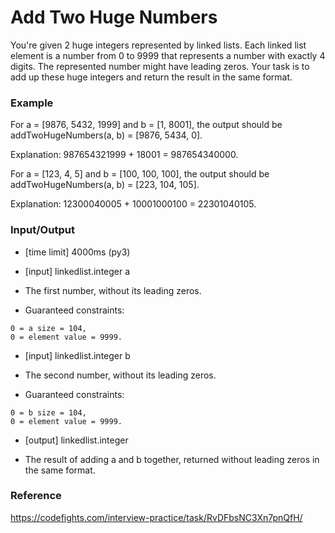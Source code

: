 # Add Two Huge Numbers
You're given 2 huge integers represented by linked lists. Each linked list element is a number from 0 to 9999 that represents a number with exactly 4 digits. The represented number might have leading zeros. Your task is to add up these huge integers and return the result in the same format.

### Example

For a = [9876, 5432, 1999] and b = [1, 8001], the output should be
addTwoHugeNumbers(a, b) = [9876, 5434, 0].

Explanation: 987654321999 + 18001 = 987654340000.

For a = [123, 4, 5] and b = [100, 100, 100], the output should be
addTwoHugeNumbers(a, b) = [223, 104, 105].

Explanation: 12300040005 + 10001000100 = 22301040105.

### Input/Output

* [time limit] 4000ms (py3)
* [input] linkedlist.integer a

* The first number, without its leading zeros.

* Guaranteed constraints:
```
0 = a size = 104,
0 = element value = 9999.
```
* [input] linkedlist.integer b

* The second number, without its leading zeros.

* Guaranteed constraints:
```
0 = b size = 104,
0 = element value = 9999.
```
* [output] linkedlist.integer

* The result of adding a and b together, returned without leading zeros in the same format.

### Reference
https://codefights.com/interview-practice/task/RvDFbsNC3Xn7pnQfH/